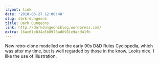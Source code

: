 ```yaml
---
layout: link
date: '2010-05-27 12:00:48'
slug: dark-dungeons
title: Dark Dungeons
link: http://darkdungeonsblog.wordpress.com/
extra: 16ac61e834a5b8973ad8981e9acd41fb
---
```


New retro-clone modelled on the early 90s D&D Rules Cyclopedia, which was after my time, but is well regarded by those in the know. Looks nice, I like the use of illustration.